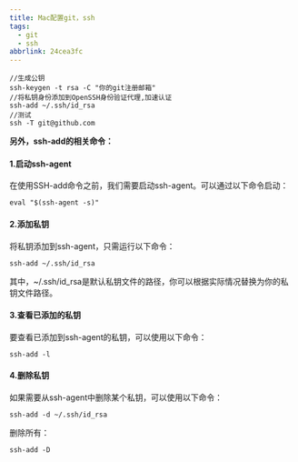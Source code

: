 ```yaml
---
title: Mac配置git，ssh
tags:
  - git
  - ssh
abbrlink: 24cea3fc
---
```


```
//生成公钥
ssh-keygen -t rsa -C "你的git注册邮箱"
//将私钥身份添加到OpenSSH身份验证代理,加速认证
ssh-add ~/.ssh/id_rsa
//测试
ssh -T git@github.com
```

<!--more-->

**另外，ssh-add的相关命令：**

#### 1.启动ssh-agent

在使用SSH-add命令之前，我们需要启动ssh-agent。可以通过以下命令启动：

```plain
eval "$(ssh-agent -s)"
```

#### 2.添加私钥

将私钥添加到ssh-agent，只需运行以下命令：

```plain
ssh-add ~/.ssh/id_rsa
```

其中，~/.ssh/id_rsa是默认私钥文件的路径，你可以根据实际情况替换为你的私钥文件路径。

#### 3.查看已添加的私钥

要查看已添加到ssh-agent的私钥，可以使用以下命令：

```plain
ssh-add -l
```

#### 4.删除私钥

如果需要从ssh-agent中删除某个私钥，可以使用以下命令：

```plain
ssh-add -d ~/.ssh/id_rsa
```

删除所有：

```plain
ssh-add -D
```